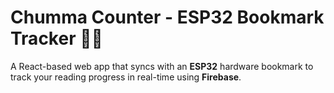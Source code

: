 # Chumma Counter - ESP32 Bookmark Tracker 📖🔢

A React-based web app that syncs with an **ESP32** hardware bookmark to track your reading progress in real-time using **Firebase**.
